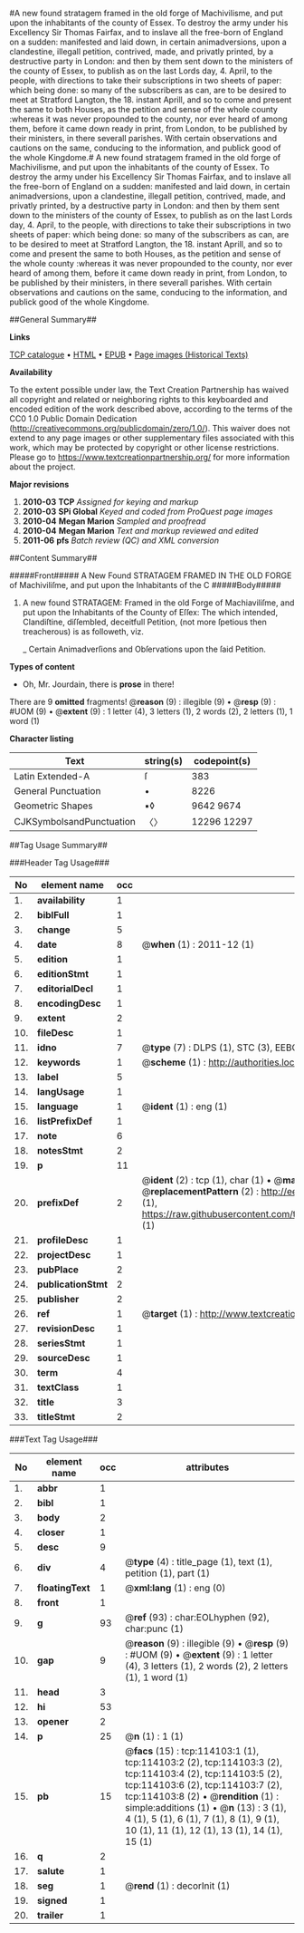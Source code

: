 #A new found stratagem framed in the old forge of Machivilisme, and put upon the inhabitants of the county of Essex. To destroy the army under his Excellency Sir Thomas Fairfax, and to inslave all the free-born of England on a sudden: manifested and laid down, in certain animadversions, upon a clandestine, illegall petition, contrived, made, and privatly printed, by a destructive party in London: and then by them sent down to the ministers of the county of Essex, to publish as on the last Lords day, 4. April, to the people, with directions to take their subscriptions in two sheets of paper: which being done: so many of the subscribers as can, are to be desired to meet at Stratford Langton, the 18. instant Aprill, and so to come and present the same to both Houses, as the petition and sense of the whole county :whereas it was never propounded to the county, nor ever heard of among them, before it came down ready in print, from London, to be published by their ministers, in there severall parishes. With certain observations and cautions on the same, conducing to the information, and publick good of the whole Kingdome.#
A new found stratagem framed in the old forge of Machivilisme, and put upon the inhabitants of the county of Essex. To destroy the army under his Excellency Sir Thomas Fairfax, and to inslave all the free-born of England on a sudden: manifested and laid down, in certain animadversions, upon a clandestine, illegall petition, contrived, made, and privatly printed, by a destructive party in London: and then by them sent down to the ministers of the county of Essex, to publish as on the last Lords day, 4. April, to the people, with directions to take their subscriptions in two sheets of paper: which being done: so many of the subscribers as can, are to be desired to meet at Stratford Langton, the 18. instant Aprill, and so to come and present the same to both Houses, as the petition and sense of the whole county :whereas it was never propounded to the county, nor ever heard of among them, before it came down ready in print, from London, to be published by their ministers, in there severall parishes. With certain observations and cautions on the same, conducing to the information, and publick good of the whole Kingdome.

##General Summary##

**Links**

[TCP catalogue](http://www.ota.ox.ac.uk/tcp/)  • 
[HTML](http://tei.it.ox.ac.uk/tcp/Texts-HTML/free/A89/A89973.html)  • 
[EPUB](http://tei.it.ox.ac.uk/tcp/Texts-EPUB/free/A89/A89973.epub) • 
[Page images (Historical Texts)](https://historicaltexts.jisc.ac.uk/eebo-99861957e)

**Availability**

To the extent possible under law, the Text Creation Partnership has waived all copyright and related or neighboring rights to this keyboarded and encoded edition of the work described above, according to the terms of the CC0 1.0 Public Domain Dedication (http://creativecommons.org/publicdomain/zero/1.0/). This waiver does not extend to any page images or other supplementary files associated with this work, which may be protected by copyright or other license restrictions. Please go to https://www.textcreationpartnership.org/ for more information about the project.

**Major revisions**

1. __2010-03__ __TCP__ *Assigned for keying and markup*
1. __2010-03__ __SPi Global__ *Keyed and coded from ProQuest page images*
1. __2010-04__ __Megan Marion__ *Sampled and proofread*
1. __2010-04__ __Megan Marion__ *Text and markup reviewed and edited*
1. __2011-06__ __pfs__ *Batch review (QC) and XML conversion*

##Content Summary##

#####Front#####
A New Found STRATAGEM FRAMED IN THE OLD FORGE of Machiviliſme, and put upon the Inhabitants of the C
#####Body#####

1. A new found STRATAGEM: Framed in the old Forge of Machiaviliſme, and put upon the Inhabitants of the County of Eſſex: The which intended, Clandiſtine, diſſembled, deceitfull Petition, (not more ſpetious then treacherous) is as followeth, viz.

    _ Certain Animadverſions and Obſervations upon the ſaid Petition.

**Types of content**

  * Oh, Mr. Jourdain, there is **prose** in there!

There are 9 **omitted** fragments! 
 @__reason__ (9) : illegible (9)  •  @__resp__ (9) : #UOM (9)  •  @__extent__ (9) : 1 letter (4), 3 letters (1), 2 words (2), 2 letters (1), 1 word (1)

**Character listing**


|Text|string(s)|codepoint(s)|
|---|---|---|
|Latin Extended-A|ſ|383|
|General Punctuation|•|8226|
|Geometric Shapes|▪◊|9642 9674|
|CJKSymbolsandPunctuation|〈〉|12296 12297|

##Tag Usage Summary##

###Header Tag Usage###

|No|element name|occ|attributes|
|---|---|---|---|
|1.|__availability__|1||
|2.|__biblFull__|1||
|3.|__change__|5||
|4.|__date__|8| @__when__ (1) : 2011-12 (1)|
|5.|__edition__|1||
|6.|__editionStmt__|1||
|7.|__editorialDecl__|1||
|8.|__encodingDesc__|1||
|9.|__extent__|2||
|10.|__fileDesc__|1||
|11.|__idno__|7| @__type__ (7) : DLPS (1), STC (3), EEBO-CITATION (1), PROQUEST (1), VID (1)|
|12.|__keywords__|1| @__scheme__ (1) : http://authorities.loc.gov/ (1)|
|13.|__label__|5||
|14.|__langUsage__|1||
|15.|__language__|1| @__ident__ (1) : eng (1)|
|16.|__listPrefixDef__|1||
|17.|__note__|6||
|18.|__notesStmt__|2||
|19.|__p__|11||
|20.|__prefixDef__|2| @__ident__ (2) : tcp (1), char (1)  •  @__matchPattern__ (2) : ([0-9\-]+):([0-9IVX]+) (1), (.+) (1)  •  @__replacementPattern__ (2) : http://eebo.chadwyck.com/downloadtiff?vid=$1&page=$2 (1), https://raw.githubusercontent.com/textcreationpartnership/Texts/master/tcpchars.xml#$1 (1)|
|21.|__profileDesc__|1||
|22.|__projectDesc__|1||
|23.|__pubPlace__|2||
|24.|__publicationStmt__|2||
|25.|__publisher__|2||
|26.|__ref__|1| @__target__ (1) : http://www.textcreationpartnership.org/docs/. (1)|
|27.|__revisionDesc__|1||
|28.|__seriesStmt__|1||
|29.|__sourceDesc__|1||
|30.|__term__|4||
|31.|__textClass__|1||
|32.|__title__|3||
|33.|__titleStmt__|2||


###Text Tag Usage###

|No|element name|occ|attributes|
|---|---|---|---|
|1.|__abbr__|1||
|2.|__bibl__|1||
|3.|__body__|2||
|4.|__closer__|1||
|5.|__desc__|9||
|6.|__div__|4| @__type__ (4) : title_page (1), text (1), petition (1), part (1)|
|7.|__floatingText__|1| @__xml:lang__ (1) : eng (0)|
|8.|__front__|1||
|9.|__g__|93| @__ref__ (93) : char:EOLhyphen (92), char:punc (1)|
|10.|__gap__|9| @__reason__ (9) : illegible (9)  •  @__resp__ (9) : #UOM (9)  •  @__extent__ (9) : 1 letter (4), 3 letters (1), 2 words (2), 2 letters (1), 1 word (1)|
|11.|__head__|3||
|12.|__hi__|53||
|13.|__opener__|2||
|14.|__p__|25| @__n__ (1) : 1 (1)|
|15.|__pb__|15| @__facs__ (15) : tcp:114103:1 (1), tcp:114103:2 (2), tcp:114103:3 (2), tcp:114103:4 (2), tcp:114103:5 (2), tcp:114103:6 (2), tcp:114103:7 (2), tcp:114103:8 (2)  •  @__rendition__ (1) : simple:additions (1)  •  @__n__ (13) : 3 (1), 4 (1), 5 (1), 6 (1), 7 (1), 8 (1), 9 (1), 10 (1), 11 (1), 12 (1), 13 (1), 14 (1), 15 (1)|
|16.|__q__|2||
|17.|__salute__|1||
|18.|__seg__|1| @__rend__ (1) : decorInit (1)|
|19.|__signed__|1||
|20.|__trailer__|1||

